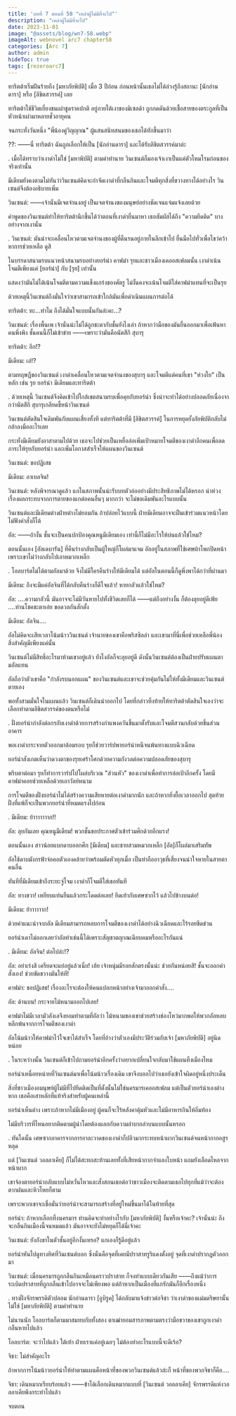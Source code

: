 ```yaml
---
title: 'บทที่ 7 ตอนที่ 58 "เหล่าผู้ไม่มีที่จะไป"'
description: "เหล่าผู้ไม่มีที่จะไป"
date: 2023-11-01
image: "@assets/blog/wn7-58.webp"
imageAlt: webnovel arc7 chapter58
categories: [Arc 7]
author: admin
hideToc: true
tags: [rezeroarc7]
---
```

ทาริตต้าเริ่มฝันร้ายถึง [มหาภัยพิบัติ]​ เมื่อ 3 ปีก่อน ก่อนหน้านั้นเธอไม่ได้ล่วงรู้ถึงสถานะ [นักอ่านดารา] หรือ [ลิขิตสวรรค์] เลย

ทาริตต้าใช้ชีวิตเยี่ยงชนเผ่าชูดราคปกติ อยู่ภายใต้เงาของมิเซลด้า ถูกกดดันด้วยเชื้อสายของตระกูลที่เป็นหัวหน้าเผ่ามาหลายชั่วอายุคน

จนกระทั่งวันหนึ่ง "พี่น้องคู่วิญญาณ" ผู้แสนสนิทสนมของเธอได้ทักขึ้นมาว่า

??: ――นี่ ทาริตต้า ฉันถูกเลือกให้เป็น [นักอ่านดารา] และได้รับลิขิตสวรรค์มาล่ะ

.
เมื่อได้ทราบว่าเงาดำไม่ใช่ [มหาพิบัติ] ตามคำทำนาย วินเซนต์ก็มองเจ้าเงาเป็นแค่ตัวโหมโรมก่อนของจริงเท่านั้น

มีเดียมยังคงตามไม่ทันว่าวินเซนต์คิดจะกำจัดเงาดำที่กลืนกินและโจมตีทุกสิ่งที่ขวางทางได้อย่างไร วินเซนต์จึงต้องอธิบายเพิ่ม

วินเซนต์: ――เจ้านั่นมีเจตจำนงอยู่ เป็นเจตจำนงของมนุษย์อย่างชัดเจนแจ่มแจ้งเลยด้วย

คำพูดของวินเซนต์ทำให้ทาริตต้านึกขึ้นได้ว่าตอนที่เงาดำยื่นมาหา เธอสัมผัสได้ถึง "ความยึดติด" บางอย่างจากเงานั่น

.
วินเซนต์: มันน่าจะเคลื่อนไหวตามเจตจำนงของผู้ที่ดิ้นรนอยู่ภายในลึกเข้าไป ยื่นมือไปทั่วเพื่อไขว่คว้าหาการช่วยเหลือ ดูสิ

ในบรรดาสนามรบแนวหน้าสนามรบอย่างยอร์น่า คาฟม่า รุยและชาวเมืองเคออสเฟลมนั้น เงาดำเน้นโจมตีเพียงแค่ [ยอร์น่า] กับ [รุย] เท่านั้น

แสดงว่ามันไม่ได้เน้นโจมตีตามความแข็งแกร่งของศัตรู ไม่งั้นคงจะเน้นโจมตีใส่คาฟม่าแทนที่จะเป็นรุย

ด้วยเหตุนี้วินเซนต์ถึงมั่นใจว่าเขาสามารถเข้าใกล้มันเพื่อดำเนินแผนการต่อได้

ทาริตต้า: ทะ...ทำไม ถึงได้มั่นใจแบบนั้นกันล่ะคะ...?

วินเซนต์: เรื่องพื้นเพ เจ้านั่นน่ะไม่ได้ถูกชะตากับชั้นยังไงเล่า ถ้าหากว่ามือของมันยื่นออกมาเพื่อเฟ้นหาคนพึ่งพิง ชั้นคนนี้ก็ไม่เข้าข่าย ――เพราะว่ามันคือนัตสึกิ สุบารุ

ทาริตต้า: อึก!?

มีเดียม: เอ๋!?

ตามทฤษฎีของวินเซนต์ เงาดำเคลื่อนไหวตามเจตจำนงของสุบารุ และโจมตีแต่คนที่เขา "ห่วงใย" เป็นหลัก เช่น รุย ยอร์น่า มีเดียมและทาริตต้า

.
ด้วยเหตุนี้ วินเซนต์จึงคิดเข้าไปใกล้เขตสนามรบเพื่อคุยกับยอร์น่า ซึ่งน่าจะทำได้อย่างปลอดภัยเนื่องจากว่านัตสึกิ สุบารุเกลียดขี้หน้าวินเซนต์

วินเซนต์ตัดสินใจเดิมพันกับแผนเสี่ยงทั้งที แต่ทาริตต้าที่มี [ลิขิตสวรรค์] ในการหยุดยั้งภัยพิบัติกลับไม่กล้าลงมืออะไรเลย

กระทั่งมีเดียมยังอาสาตามไปด้วย เธอจะไปช่วยเป็นเหยื่อล่อเพิ่มเป้าหมายโจมตีของเงาดำอีกคนเพื่อลดภาระให้รุยกับยอร์น่า และเพิ่มโอกาสสำเร็จให้แผนของวินเซนต์

วินเซนต์: ขอปฏิเสธ

มีเดียม: อาเบลจิน!

วินเซนต์: หลังพิจารณาดูแล้ว แกในสภาพนั้นน่ะรับบทตัวล่ออย่างมีประสิทธิภาพไม่ได้หรอก น่าห่วงเรื่องผลกระทบจากการตายของแกต่อคนอื่นๆ มากกว่า จะไม่ขอเดิมพันอะไรแบบนั้น

วินเซนต์และมีเดียมต่างฝ่ายต่างไม่ยอมกัน ถ้าปล่อยไว้แบบนี้ ฝ่ายมีเดียมอาจจะฝืนเข้าร่วมแนวหน้าโดยไม่ฟังคำสั่งก็ได้

อัล: ――ถ้างั้น ชั้นจะเป็นคนปกป้องคุณหนูมีเดียมเอง เท่านี้ก็ไม่มีอะไรให้บ่นแล้วใช่ไหม?

ตอนนั้นเอง [อัลเดบารัน] ที่คืนร่างกลับเป็นผู้ใหญ่ก็โผล่มาแจม อัลอยู่ในสภาพที่ใช้เศษผ้าโพกปิดหน้า เพราะเขาไม่ว่างกลับไปเอาหมวกเหล็ก

.
โอลบาร์ตไม่ได้ตามอัลมาด้วย จึงไม่มีใครคืนร่างให้มีเดียมได้ แต่อัลในตอนนี้ก็ดูพึ่งพาได้กว่าที่ผ่านมา

มีเดียม: ถึงจะมีแค่อัลจินที่ได้กลับคืนร่างก็ดีใจแล้ว! หายกลัวแล้วใช่ไหม?

อัล: ....ความกลัวนี้ มันอาจจะไม่มีวันหายไปทั้งชีวิตเลยก็ได้ ――แต่ถึงอย่างงั้น ก็ต้องลุยอยู่ดีเฟ้ย ....ท่านโชคชะตาเอ๋ย ขอดวลกันสักตั้ง

มีเดียม: อัลจิน....

อัลไม่คิดจะเสียเวลาโน้มน้าววินเซนต์ เจ้านายของเขาคือพริสซิลล่า และเขามาที่นี่เพื่อช่วยเหลือพี่น้อง สิ่งสำคัญมีเพียงแค่นั้น

วินเซนต์ไม่มีสิทธิ์อะไรมาห้ามเขาอยู่แล้ว ยังไงอัลก็จะลุยอยู่ดี ดังนั้นวินเซนต์ต้องเป็นฝ่ายปรับแผนตามอัลแทน

อัลถือว่าตัวเขาคือ "กำลังรบนอกแผน" ของวินเซนต์และเขาจะช่วยคุ้มกันไม่ให้ทั้งมีเดียมและวินเซนต์ตายเอง

พอทั้งสามมั่นใจในแผนแล้ว วินเซนต์ก็เดินนำออกไป โดยที่กล่าวทิ้งท้ายให้ทาริตต้าตัดสินใจเองว่าจะเลือกทำตามลิขิตสวรรค์ของตนหรือไม่

.
ฝั่งยอร์น่ากำลังต่อกรกับเงาดำด้วยการสร้างกำแพงควันขึ้นมาตั้งรับและโจมตีสวนกลับด้วยชิ้นส่วนอาคาร

พอเงาดำกระจายตัวออกมาล้อมรอบ รุยก็ช่วยวาร์ปพายอร์น่าหนีจนพ้นทางแบบฉิวเฉียด

ยอร์น่าสังเกตเห็นว่าดวงตาของรุยเศร้าโศกด้วยความกังวลต่อความปลอดภัยของสุบารุ

พริบตาต่อมา รุยก็ทำการวาร์ปไปโผล่บริเวณ "ส่วนหัว" ของเงาดำเพื่อทำการล่อเป้าอีกครั้ง โดยมีคาฟม่าคอยช่วยเหลือด้วยเถาวัลย์หนาม

การโจมตีของฝั่งยอร์น่าไม่ได้สร้างความเสียหายต่อเงาดำมากนัก และถ้าหากยิ่งยื้อเวลาออกไป สุดท้ายฝั่งที่แพ้ก็จะเป็นพวกยอร์น่าที่หมดแรงไปก่อน

.
มีเดียม: ย้าาาาาาาก!!

อัล: ลุยกันเลย คุณหนูมีเดียม! พวกชั้นขอประกาศตัวเข้าร่วมศึกด้วยอีกแรง!

ตอนนั้นเอง สาวน้อยแบกดาบออกศึก [มีเดียม]​ และชายสวมหมวกเหล็ก [อัล]​ ก็โผล่มาเสริมทัพ

อัลใช้ดาบมังกรฟ้าจ่อคอตัวเองคล้ายว่าพร้อมตัดหัวทุกเมื่อ เป็นท่าถืออาวุธที่เสี่ยงจนน่าใจหายในสายตาคนอื่น

ทันทีที่มีเดียมเข้าถึงระยะจู่โจม เงาดำก็โจมตีใส่เธอทันที

อัล: ทางขวา! เหยียบแท่นยืนแล้วกระโดดต่อเลย! ยึดเท้ากับเศษซากไว้ แล้วไปข้างบนต่อ!

มีเดียม: ย้าาาาาาก!

ด้วยคำแนะนำจากอัล มีเดียมสามารถหลบการโจมตีของเงาดำได้อย่างฉิวเฉียดและไร้รอยขีดข่วน

ยอร์น่าเดาไม่ออกเลยว่าอัลทำเช่นนี้ได้เพราะสัญชาตญาณเฉียบคมหรืออะไรกันแน่

.
มีเดียม: อัลจิน! ต่อไปล่ะ!?

อัล: อย่าเร่งสิ เครียดจะแย่อยู่แล้วเนี่ย! เฮ้ย เจ้าหนุ่มมีรอยสักตรงนั้นน่ะ ช่วยกันหน่อยสิ! ชั้นจะออกคำสั่งเอง! ช่วยขัดขวางมันให้ที!

คาฟม่า: ขอปฏิเสธ! เรื่องอะไรจะต้องให้คนแปลกหน้าอย่างเจ้ามาออกคำสั่ง....

อัล: ด้านบน! กระจายไม้หนามออกไปเลย!

คาฟม่าไม่มีเวลามัวลังเลจึงยอมทำตามที่อัลว่า ไม้หนามของเขาช่วยสร้างช่องโหว่มากพอให้พวกอัลหลบหลีกพ้นจากการโจมตีของเงาดำ

อัลโน้มน้าวให้คาฟม่าไว้ใจเขาได้สำเร็จ โดยที่อ้างว่าตัวเองมีประวัติร่วมกับเจ้า [มหาภัยพิบัติ] อยู่นิดหน่อย

.
ในระหว่างนั้น วินเซนต์ก็เข้าไปถามยอร์น่าอีกครั้งว่าอยากเปลี่ยนใจกลับมาใช้แผนทิ้งเมืองไหม

ยอร์น่าเหนื่อยหน่ายที่วินเซนต์มาเพื่อโน้มน้าวเรื่องเดิม เขาจึงบอกไปว่าเธอยังเข้าใจผิดอยู่หนึ่งประเด็น

สิ่งที่ชาวเมืองอมนุษย์ผู้ไม่มีที่ไปยึดติดเป็นที่ตั้งนั้นไม่ใช่นครมารเคออสเฟลม แต่เป็นตัวยอร์น่าเองต่างหาก เธอคือเสาหลักที่แท้จริงสำหรับผู้คนเหล่านี้

ยอร์น่าเห็นต่าง เพราะถ้าหากไม่มีเมืองอยู่ ผู้คนก็จะไร้หลังคาคุ้มหัวและไม่มีอาหารกินให้อิ่มท้อง

ไม่มีบริวารที่ไหนอยากติดตามผู้นำโดยต้องแลกกับความลำบากลำบนแบบนั้นหรอก

.
ทันใดนั้น เศษซากอาคารจากการอาละวาดของเงาดำก็ปลิวมากระทบหน้าผากวินเซนต์จนหน้ากากอสูรหลุด

แต่ [วินเซนต์ วอลลาเคีย] ก็ไม่ได้สะทกสะท้านเลยทั้งที่เสียหน้ากากจำแลงใบหน้า แถมยังเลือดไหลจากหน้าผาก

เขาจ้องตายอร์น่ากลับแบบไม่หวั่นไหวและสั่งสอนเธอต่อว่าชาวเมืองจะติดตามเธอไปทุกที่แม้ว่าจะต้องตากฝนและหิวโหยก็ตาม

เพราะพวกเขาจะเชื่อมั่นว่ายอร์น่าจะสามารถสร้างที่อยู่ใหม่ขึ้นมาได้ในท้ายที่สุด

ยอร์น่า: ถ้าหากเลือกทิ้งนครมาร ท่านคิดจะทำอย่างไรกับ [มหาภัยพิบัติ] งั้นหรือเจ้าคะ? เจ้านั่นน่ะ ถึงจะกลืนกินเมืองนี้จนหมดแล้ว มันอาจจะยังไม่หยุดก็ได้นี่เจ้าคะ

วินเซนต์: ยังกังขาในตัวชั้นอยู่อีกงั้นเหรอ? แกเองก็รู้ดีอยู่แล้ว

ยอร์น่าหันไปดูทางทิศที่วินเซนต์บอก ซึ่งนั่นคือจุดที่เคยมีปราสาทรูริแดงตั้งอยู่ จุดที่เงาดำปรากฏตัวออกมา

วินเซนต์: เมื่อนครมารถูกกลืนกินเหมือนคราวปราสาท ก็จงทำแบบเดียวกันเสีย ――ถึงแม้ว่าการระเบิดปราสาทที่ถูกกลืนเข้าไปอาจจะไม่เพียงพอ แต่ถ้าหากเป็นเมืองที่แกรักมันก็อีกเรื่องหนึ่ง

.
ทางฝั่งจักรพรรดิตัวปลอม นักอ่านดารา [อูบิรูค] ได้กลับมาแจ้งข่าวต่อจิชา ว่าเงาดำของแม่มดริษยานั้นไม่ใช่ [มหาภัยพิบัติ] ตามคำทำนาย

ไม่นานนัก โอลบาร์ตก็ตามมาสมทบกับทั้งสอง ตาเฒ่ายอมสารภาพตามตรงว่ามือขวาของเขาถูกเงาดำกลืนหายไปแล้ว

โอลบาร์ต: จะว่าไปแล้ว ใต้เท้า ฝ่ายเราแค่อยู่เฉยๆ ไม่ต้องทำอะไรแบบนี้จะดีเร้อ?

จิชา: ไม่สำคัญอะไร

ถ้าหากการโน้มน้าวยอร์น่าให้ทำตามแผนคือหน้าที่ของพวกวินเซนต์แล้วล่ะก็ หน้าที่ของพวกจิชาก็คือ....

จิชา: เดินหมากเรียบร้อยแล้ว ――ข้าได้เลือกเดินหมากแบบที่ [วินเซนต์ วอลลาเคีย] จักรพรรดิแห่งวอลลาเคียพึงกระทำไปแล้ว

จบตอน